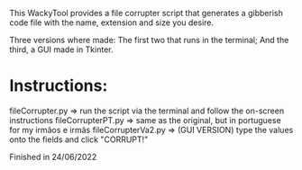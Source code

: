 This WackyTool provides a file corrupter script that generates a gibberish code file with the name, extension and size you desire.

Three versions where made: The first two that runs in the terminal; And the third, a GUI made in Tkinter.

# Instructions:
  fileCorrupter.py => run the script via the terminal and follow the on-screen instructions
  fileCorrupterPT.py => same as the original, but in portuguese for my irmãos e irmãs
  fileCorrupterVa2.py => (GUI VERSION) type the values onto the fields and click "CORRUPT!"

Finished in 24/06/2022

